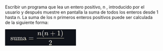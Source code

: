 Escribir un programa que lea un entero positivo, n , introducido por el usuario y después muestre en pantalla la suma de todos los enteros desde 1 hasta n. La suma de los n  primeros enteros positivos puede ser calculada de la siguiente forma: <br />

![](./img.png)